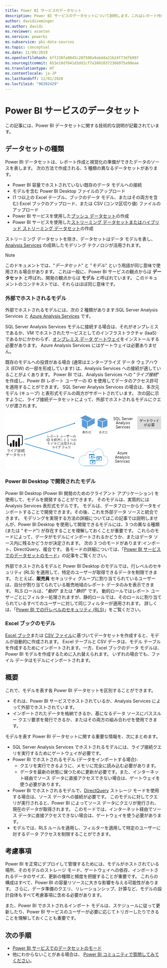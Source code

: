 ```yaml
---
title: Power BI サービスのデータセット
description: Power BI サービスのデータセットについて説明します。これはレポート作成と視覚化の準備ができたデータのソースを表します。
author: davidiseminger
ms.author: davidi
ms.reviewer: asaxton
ms.service: powerbi
ms.subservice: pbi-data-sources
ms.topic: conceptual
ms.date: 11/09/2019
ms.openlocfilehash: bff238fa0845c28f508a9abdda21b24f73dfb99f
ms.sourcegitcommit: 653e18d7041d3dd1cf7a38010372366975a98eae
ms.translationtype: HT
ms.contentlocale: ja-JP
ms.lasthandoff: 12/01/2020
ms.locfileid: "96392429"
---
```

# <a name="datasets-in-the-power-bi-service"></a>Power BI サービスのデータセット

この記事には、Power BI データセットに関する技術的な説明が記載されています。

## <a name="dataset-types"></a>データセットの種類

Power BI データセットは、レポート作成と視覚化の準備ができたデータのソースを表します。 次の方法で作成される、5 種類の異なるデータセットがあります。

- Power BI 容量でホストされていない既存のデータ モデルへの接続
- モデルを含む Power BI Desktop ファイルのアップロード
- (1 つ以上の Excel テーブル、ブックのデータ モデル、またはその両方を含む) Excel ブックのアップロード、または CSV (コンマ区切り値) ファイルのアップロード
- Power BI サービスを使用した[プッシュ データセット](../developer/automation/walkthrough-push-data.md)の作成
- Power BI サービスを使用した[ストリーミング データセットまたはハイブリッド ストリーミング データセット](service-real-time-streaming.md)の作成

ストリーミング データセットを除き、データセットはデータ モデルを表し、[Analysis Services](/analysis-services/analysis-services-overview) の成熟したモデリング テクノロジが活用されます。

> [!NOTE]
> このドキュメントでは、"_データセット_" と "_モデル_" という用語が同じ意味で使用される場合があります。 これは一般に、Power BI サービスの観点からは **データセット** と呼ばれ、開発の観点からは **モデル** と呼ばれています。 このドキュメントのコンテキストでは、それらはほぼ同じ意味です。

### <a name="external-hosted-models"></a>外部でホストされるモデル

外部でホストされるモデルには、次の 2 種類があります:SQL Server Analysis Services と [Azure Analysis Services](/azure/analysis-services/analysis-services-overview) です。

SQL Server Analysis Services モデルに接続する場合は、それがオンプレミスであるか、VM でホストされたサービスとしてのインフラストラクチャ (IaaS) であるかにかかわらず、[オンプレミス データ ゲートウェイ](service-gateway-onprem.md)をインストールする必要があります。 Azure Analysis Services にはゲートウェイは必要ありません。

既存のモデルへの投資がある場合 (通常はエンタープライズ データ ウェアハウス (EDW) の一部を形成しています) は、Analysis Services への接続が適していることがよくあります。 Power BI では、Analysis Services への "_ライブ接続_" を作成し、Power BI レポート ユーザーの ID を使用してデータのアクセス許可を適用することができます。 SQL Server Analysis Services の場合は、多次元モデル (キューブ) と表形式モデルの両方がサポートされています。 次の図に示すように、ライブ接続データセットによって、外部でホストされるモデルにクエリが渡されます。

![ライブ接続データセットによって外部でホストされるモデルにクエリが渡される](media/service-datasets-understand/live-connection-dataset.png)

### <a name="power-bi-desktop-developed-models"></a>Power BI Desktop で開発されたモデル

Power BI Desktop (Power BI 開発のためのクライアント アプリケーション) を使用して、モデルを開発することができます。 そのモデルは、実質的には Analysis Services 表形式モデルです。 モデルは、データフローからデータをインポートすることで開発できます。その後、これを外部データ ソースと統合できます。 モデリングを実現する方法の詳細についてはこの記事では説明しませんが、Power BI Desktop を使用して開発できるモデルには、3 つの異なる種類 (または "_モード_") が存在することを理解しておくことが重要です。 これらのモードによって、データがモデルにインポートされるかどうか、またはデータ ソース内に残るかどうかが決定されます。 次の 3 つのモードがあります:インポート、DirectQuery、複合です。 各モードの詳細については、「[Power BI サービスでのデータセットのモード](service-dataset-modes-understand.md)」の記事をご覧ください。

外部でホストされるモデルと Power BI Desktop のモデルでは、行レベルのセキュリティ (RLS) を適用して、特定のユーザーが取得できるデータを制限できます。 たとえば、**販売員** セキュリティ グループに割り当てられているユーザーは、自分が割り当てられている販売地域のレポート データのみを表示できます。 RLS ロールは、"_動的_" または "_静的_" です。 動的ロールではレポート ユーザーごとにフィルター処理されますが、静的ロールでは、そのロールに割り当てられているすべてのユーザーに対して同じフィルターが適用されます。 詳しくは、「[Power BI での行レベルのセキュリティ (RLS)](../admin/service-admin-rls.md)」をご覧ください。

### <a name="excel-workbook-models"></a>Excel ブックのモデル

[Excel ブック](service-excel-workbook-files.md)または [CSV ファイル](service-comma-separated-value-files.md)に基づいてデータセットを作成すると、モデルが自動的に作成されます。 Excel テーブルと CSV データは、モデル テーブルを作成するためにインポートされます。一方、Excel ブックのデータ モデルは、Power BI モデルを作成するために入れ替えられます。 いずれの場合でも、ファイル データはモデルにインポートされます。

## <a name="summary"></a>概要

これで、モデルを表す各 Power BI データセットを区別することができます。

- それは、Power BI サービスでホストされているか、Analysis Services によって外部でホストされています。
- インポートされたデータを格納できるか、基になるデータ ソースにパススルー クエリ要求を発行できるか、またはその両方の組み合わせを使用できます。

モデルを表す Power BI データセットに関する重要な情報を、次にまとめます。

- SQL Server Analysis Services でホストされるモデルには、ライブ接続クエリを実行するためにゲートウェイが必要です。
- Power BI でホストされるモデル (データをインポートする場合):
  - クエリを実行できるように、メモリに完全に読み込む必要があります。
  - データを最新の状態に保つために更新が必要です。また、インターネット経由でソース データに直接アクセスできない場合は、ゲートウェイを使う必要があります。
- Power BI でホストされるモデルで、[DirectQuery](desktop-directquery-about.md) ストレージ モードを使用する場合は、ソース データへの接続が必要です。 このモデルに対してクエリが実行されると、Power BI によってソース データにクエリが発行され、現在のデータが取得されます。 このモードでは、インターネット経由でソース データに直接アクセスできない場合は、ゲートウェイを使う必要があります。
- モデルでは、RLS ルールを適用し、フィルターを適用して特定のユーザーに対するデータ アクセスを制限することができます。

## <a name="considerations"></a>考慮事項

Power BI を正常にデプロイして管理するためには、モデルがホストされている場所、そのモデルのストレージ モード、ゲートウェイへの依存、インポートされるデータのサイズ、更新の種類と頻度を把握することが重要です。 これらの構成はすべて、Power BI の容量リソースに大きな影響を与える可能性があります。 さらに、データ準備のクエリ、リレーションシップ、計算など、モデルの設計自体もすべて考慮事項に含める必要があります。

また、Power BI でホストされるインポート モデルは、スケジュールに従って更新したり、Power BI サービスのユーザーが必要に応じてトリガーしたりできることを理解しておくことも重要です。

## <a name="next-steps"></a>次の手順

- [Power BI サービスでのデータセットのモード](service-dataset-modes-understand.md)
- 他にわからないことがある場合は、 [Power BI コミュニティで質問してみてください](https://community.powerbi.com/)。
